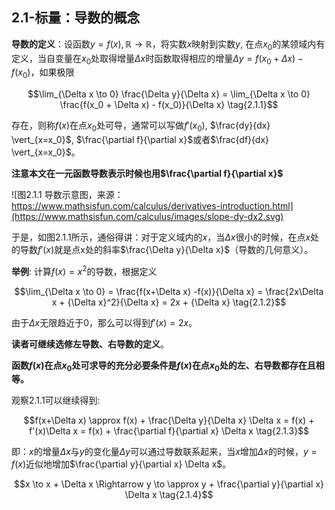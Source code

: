 

## 2.1-标量：导数的概念
**导数的定义**：设函数$y=f(x), \mathbb R \to \mathbb R$，将实数$x$映射到实数$y$, 在点$x_0$的某领域内有定义，当自变量在$x_0$处取得增量$\Delta x$时函数取得相应的增量$\Delta y=f(x_0 + \Delta x) - f(x_0)$，如果极限

$$\lim_{\Delta x \to 0} \frac{\Delta y}{\Delta x} = \lim_{\Delta x \to 0} \frac{f(x_0 + \Delta x) - f(x_0)}{\Delta x} \tag{2.1.1}$$

存在，则称$f(x)$在点$x_0$处可导，通常可以写做$f'(x_0)$, $\frac{dy}{dx} \vert_{x=x_0}$, $\frac{\partial f}{\partial x}$或者$\frac{df}{dx} \vert_{x=x_0}$。

**注意本文在一元函数导数表示时候也用$\frac{\partial f}{\partial x}$**

![图2.1.1 导数示意图，来源：https://www.mathsisfun.com/calculus/derivatives-introduction.html](https://www.mathsisfun.com/calculus/images/slope-dy-dx2.svg)

于是，如图2.1.1所示，通俗得讲：对于定义域内的$x$，当$\Delta x$很小的时候，在点$x$处的导数$f'(x)$就是点x处的斜率$\frac{\Delta y}{\Delta x}$（导数的几何意义）。

**举例**: 计算$f(x)=x^2$的导数，根据定义

$$\lim_{\Delta x \to 0} = \frac{f(x+\Delta x) -f(x)}{\Delta x} = \frac{2x\Delta x + {\Delta x}^2}{\Delta x} = 2x + {\Delta x} \tag{2.1.2}$$

由于$\Delta x$无限趋近于0，那么可以得到$f'(x)=2x$。

**读者可继续选修左导数、右导数的定义**。


**函数$f(x)$在点$x_0$处可求导的充分必要条件是$f(x)$在点$x_0$处的左、右导数都存在且相等。**

观察2.1.1可以继续得到:

$$f(x+\Delta x) \approx f(x) + \frac{\Delta y}{\Delta x} \Delta x = f(x) + f'(x)\Delta x = f(x) + \frac{\partial f}{\partial x} \Delta x \tag{2.1.3}$$

即：$x$的增量$\Delta x$与$y$的变化量$\Delta y$可以通过导数联系起来，当$x$增加$\Delta x$的时候，$y=f(x)$近似地增加$\frac{\partial y}{\partial x} \Delta x$。

$$x \to x + \Delta x \Rightarrow y \to \approx y + \frac{\partial y}{\partial x} \Delta x \tag{2.1.4}$$
